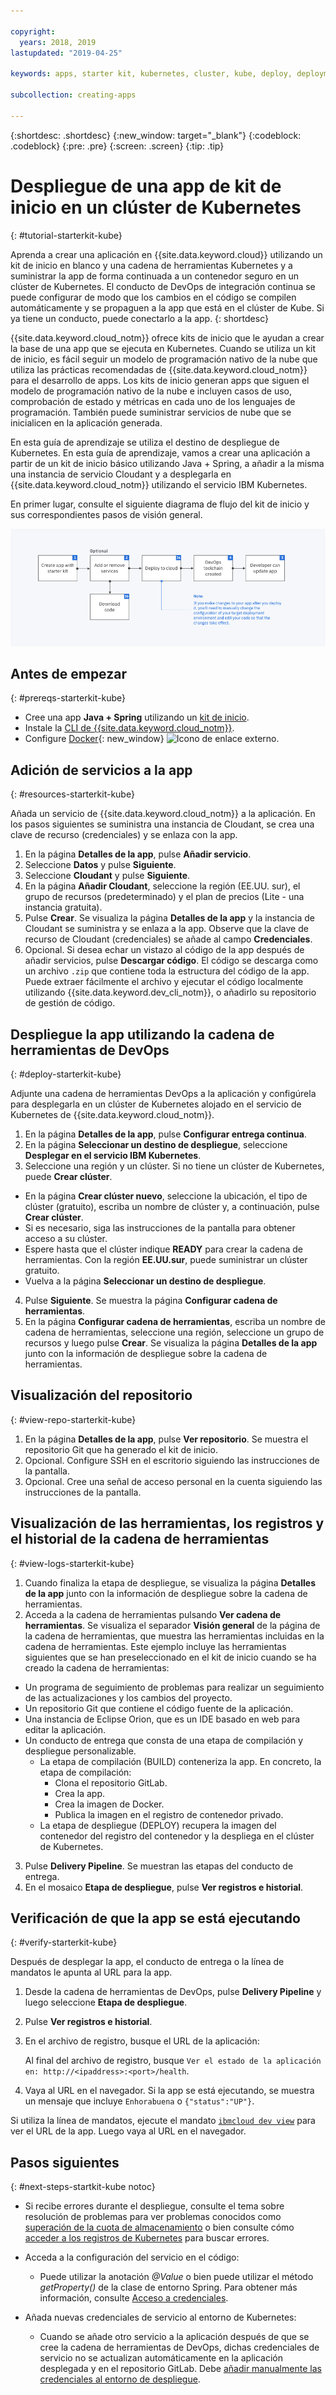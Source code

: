 ```yaml
---

copyright:
  years: 2018, 2019
lastupdated: "2019-04-25"

keywords: apps, starter kit, kubernetes, cluster, kube, deploy, deployment

subcollection: creating-apps

---
```


{:shortdesc: .shortdesc}
{:new_window: target="_blank"}
{:codeblock: .codeblock}
{:pre: .pre}
{:screen: .screen}
{:tip: .tip}

# Despliegue de una app de kit de inicio en un clúster de Kubernetes
{: #tutorial-starterkit-kube}

Aprenda a crear una aplicación en {{site.data.keyword.cloud}} utilizando un kit de inicio en blanco y una cadena de herramientas Kubernetes y a suministrar la app de forma continuada a un contenedor seguro en un clúster de Kubernetes. El conducto de DevOps de integración continua se puede configurar de modo que los cambios en el código se compilen automáticamente y se propaguen a la app que está en el clúster de Kube. Si ya tiene un conducto, puede conectarlo a la app.
{: shortdesc}

{{site.data.keyword.cloud_notm}} ofrece kits de inicio que le ayudan a crear la base de una app que se ejecuta en Kubernetes. Cuando se utiliza un kit de inicio, es fácil seguir un modelo de programación nativo de la nube que utiliza las prácticas recomendadas de {{site.data.keyword.cloud_notm}} para el desarrollo de apps. Los kits de inicio generan apps que siguen el modelo de programación nativo de la nube e incluyen casos de uso, comprobación de estado y métricas en cada uno de los lenguajes de programación. También puede suministrar servicios de nube que se inicialicen en la aplicación generada.

En esta guía de aprendizaje se utiliza el destino de despliegue de Kubernetes. En esta guía de aprendizaje, vamos a crear una aplicación a partir de un kit de inicio básico utilizando Java + Spring, a añadir a la misma una instancia de servicio Cloudant y a desplegarla en {{site.data.keyword.cloud_notm}} utilizando el servicio IBM Kubernetes.

En primer lugar, consulte el siguiente diagrama de flujo del kit de inicio y sus correspondientes pasos de visión general.

![Diagrama de flujo del kit de inicio](../images/starterkit-flow.png) 

## Antes de empezar
{: #prereqs-starterkit-kube}

* Cree una app **Java + Spring** utilizando un [kit de inicio](/docs/apps/tutorials?topic=creating-apps-tutorial-starterkit).
* Instale la [CLI de {{site.data.keyword.cloud_notm}}](/docs/cli?topic=cloud-cli-ibmcloud-cli).
* Configure [Docker](https://www.docker.com/get-started){: new_window} ![Icono de enlace externo](../../icons/launch-glyph.svg "Icono de enlace externo").

## Adición de servicios a la app
{: #resources-starterkit-kube}

Añada un servicio de {{site.data.keyword.cloud_notm}} a la aplicación. En los pasos siguientes se suministra una instancia de Cloudant, se crea una clave de recurso (credenciales) y se enlaza con la app.

1. En la página **Detalles de la app**, pulse **Añadir servicio**.
2. Seleccione **Datos** y pulse **Siguiente**.
3. Seleccione **Cloudant** y pulse **Siguiente**.
4. En la página **Añadir Cloudant**, seleccione la región (EE.UU. sur), el grupo de recursos (predeterminado) y el plan de precios (Lite - una instancia gratuita).
5. Pulse **Crear**. Se visualiza la página **Detalles de la app** y la instancia de Cloudant se suministra y se enlaza a la app. Observe que la clave de recurso de Cloudant (credenciales) se añade al campo **Credenciales**.
6. Opcional. Si desea echar un vistazo al código de la app después de añadir servicios, pulse **Descargar código**. El código se descarga como un archivo `.zip` que contiene toda la estructura del código de la app. Puede extraer fácilmente el archivo y ejecutar el código localmente utilizando {{site.data.keyword.dev_cli_notm}}, o añadirlo su repositorio de gestión de código.

## Despliegue la app utilizando la cadena de herramientas de DevOps
{: #deploy-starterkit-kube}

Adjunte una cadena de herramientas DevOps a la aplicación y configúrela para desplegarla en un clúster de Kubernetes alojado en el servicio de Kubernetes de {{site.data.keyword.cloud_notm}}.

1. En la página **Detalles de la app**, pulse **Configurar entrega continua**.
2. En la página **Seleccionar un destino de despliegue**, seleccione **Desplegar en el servicio IBM Kubernetes**.
3. Seleccione una región y un clúster. Si no tiene un clúster de Kubernetes, puede **Crear clúster**.
  * En la página **Crear clúster nuevo**, seleccione la ubicación, el tipo de clúster (gratuito), escriba un nombre de clúster y, a continuación, pulse **Crear clúster**.
  * Si es necesario, siga las instrucciones de la pantalla para obtener acceso a su clúster.
  * Espere hasta que el clúster indique **READY** para crear la cadena de herramientas. Con la región **EE.UU.sur**, puede suministrar un clúster gratuito.
  * Vuelva a la página **Seleccionar un destino de despliegue**.
4. Pulse **Siguiente**. Se muestra la página **Configurar cadena de herramientas**.
5. En la página **Configurar cadena de herramientas**, escriba un nombre de cadena de herramientas, seleccione una región, seleccione un grupo de recursos y luego pulse **Crear**. Se visualiza la página **Detalles de la app** junto con la información de despliegue sobre la cadena de herramientas.

## Visualización del repositorio
{: #view-repo-starterkit-kube}

1. En la página **Detalles de la app**, pulse **Ver repositorio**. Se muestra el repositorio Git que ha generado el kit de inicio.
2. Opcional. Configure SSH en el escritorio siguiendo las instrucciones de la pantalla.
3. Opcional. Cree una señal de acceso personal en la cuenta siguiendo las instrucciones de la pantalla.

## Visualización de las herramientas, los registros y el historial de la cadena de herramientas
{: #view-logs-starterkit-kube}

1. Cuando finaliza la etapa de despliegue, se visualiza la página **Detalles de la app** junto con la información de despliegue sobre la cadena de herramientas.
2. Acceda a la cadena de herramientas pulsando **Ver cadena de herramientas**. Se visualiza el separador **Visión general** de la página de la cadena de herramientas, que muestra las herramientas incluidas en la cadena de herramientas. Este ejemplo incluye las herramientas siguientes que se han preseleccionado en el kit de inicio cuando se ha creado la cadena de herramientas:
  * Un programa de seguimiento de problemas para realizar un seguimiento de las actualizaciones y los cambios del proyecto.
  * Un repositorio Git que contiene el código fuente de la aplicación.
  * Una instancia de Eclipse Orion, que es un IDE basado en web para editar la aplicación.
  * Un conducto de entrega que consta de una etapa de compilación y despliegue personalizable.
	 * La etapa de compilación (BUILD) conteneriza la app. En concreto, la etapa de compilación:
	   * Clona el repositorio GitLab.
	   * Crea la app.
	   * Crea la imagen de Docker.
	   * Publica la imagen en el registro de contenedor privado.
	 * La etapa de despliegue (DEPLOY) recupera la imagen del contenedor del registro del contenedor y la despliega en el clúster de Kubernetes.
3. Pulse **Delivery Pipeline**. Se muestran las etapas del conducto de entrega.
4. En el mosaico **Etapa de despliegue**, pulse **Ver registros e historial**.

## Verificación de que la app se está ejecutando
{: #verify-starterkit-kube}

Después de desplegar la app, el conducto de entrega o la línea de mandatos le apunta al URL para la app.

1. Desde la cadena de herramientas de DevOps, pulse **Delivery Pipeline** y luego seleccione **Etapa de despliegue**.
2. Pulse **Ver registros e historial**.
3. En el archivo de registro, busque el URL de la aplicación:

    Al final del archivo de registro, busque `Ver el estado de la aplicación en: http://<ipaddress>:<port>/health`.

4. Vaya al URL en el navegador. Si la app se está ejecutando, se muestra un mensaje que incluye `Enhorabuena` o `{"status":"UP"}`.

Si utiliza la línea de mandatos, ejecute el mandato [`ibmcloud dev view`](/docs/cli/idt?topic=cloud-cli-idt-cli#view) para ver el URL de la app. Luego vaya al URL en el navegador.

## Pasos siguientes
{: #next-steps-startkit-kube notoc}

* Si recibe errores durante el despliegue, consulte el tema sobre resolución de problemas para ver problemas conocidos como [superación de la cuota de almacenamiento](/docs/apps?topic=creating-apps-managingapps#exceed_quota) o bien consulte cómo [acceder a los registros de Kubernetes](/docs/apps?topic=creating-apps-managingapps#access_kube_logs) para buscar errores.

* Acceda a la configuración del servicio en el código:
	- Puede utilizar la anotación _@Value_ o bien puede utilizar el método _getProperty()_ de la clase de entorno Spring. Para obtener más información, consulte [Acceso a credenciales](/docs/java-spring?topic=java-spring-configuration#accessing-credentials).

* Añada nuevas credenciales de servicio al entorno de Kubernetes:
	- Cuando se añade otro servicio a la aplicación después de que se cree la cadena de herramientas de DevOps, dichas credenciales de servicio no se actualizan automáticamente en la aplicación desplegada y en el repositorio GitLab. Debe [añadir manualmente las credenciales al entorno de despliegue](/docs/apps?topic=creating-apps-credentials_overview).
